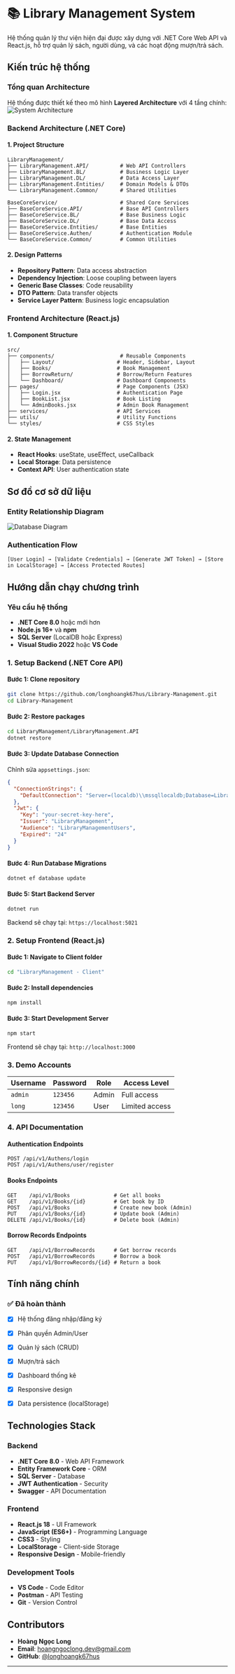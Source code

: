 # 📚 Library Management System

Hệ thống quản lý thư viện hiện đại được xây dựng với .NET Core Web API và React.js, hỗ trợ quản lý sách, người dùng, và các hoạt động mượn/trả sách.

## Kiến trúc hệ thống

### **Tổng quan Architecture**
Hệ thống được thiết kế theo mô hình **Layered Architecture** với 4 tầng chính:
![System Architecture](./docs/Layer.svg)

### **Backend Architecture (.NET Core)**

#### **1. Project Structure**
```
LibraryManagement/
├── LibraryManagement.API/          # Web API Controllers
├── LibraryManagement.BL/           # Business Logic Layer
├── LibraryManagement.DL/           # Data Access Layer  
├── LibraryManagement.Entities/     # Domain Models & DTOs
└── LibraryManagement.Common/       # Shared Utilities

BaseCoreService/                    # Shared Core Services
├── BaseCoreService.API/            # Base API Controllers
├── BaseCoreService.BL/             # Base Business Logic
├── BaseCoreService.DL/             # Base Data Access
├── BaseCoreService.Entities/       # Base Entities
├── BaseCoreService.Authen/         # Authentication Module
└── BaseCoreService.Common/         # Common Utilities
```

#### **2. Design Patterns**
- **Repository Pattern**: Data access abstraction
- **Dependency Injection**: Loose coupling between layers
- **Generic Base Classes**: Code reusability
- **DTO Pattern**: Data transfer objects
- **Service Layer Pattern**: Business logic encapsulation

### **Frontend Architecture (React.js)**

#### **1. Component Structure**
```
src/
├── components/                     # Reusable Components
│   ├── Layout/                    # Header, Sidebar, Layout
│   ├── Books/                     # Book Management
│   ├── BorrowReturn/              # Borrow/Return Features
│   └── Dashboard/                 # Dashboard Components
├── pages/                         # Page Components (JSX)
│   ├── Login.jsx                  # Authentication Page
│   ├── BookList.jsx               # Book Listing
│   └── AdminBooks.jsx             # Admin Book Management
├── services/                      # API Services
├── utils/                         # Utility Functions
└── styles/                        # CSS Styles
```

#### **2. State Management**
- **React Hooks**: useState, useEffect, useCallback
- **Local Storage**: Data persistence
- **Context API**: User authentication state

## Sơ đồ cơ sở dữ liệu

### **Entity Relationship Diagram**

![Database Diagram](./docs/DatabaseDiagram.svg)


### **Authentication Flow**
```
[User Login] → [Validate Credentials] → [Generate JWT Token] → [Store in LocalStorage] → [Access Protected Routes]
```

## Hướng dẫn chạy chương trình

### **Yêu cầu hệ thống**
- **.NET Core 8.0** hoặc mới hơn
- **Node.js 16+** và **npm**
- **SQL Server** (LocalDB hoặc Express)
- **Visual Studio 2022** hoặc **VS Code**

### **1. Setup Backend (.NET Core API)**

#### **Bước 1: Clone repository**
```bash
git clone https://github.com/longhoangk67hus/Library-Management.git
cd Library-Management
```

#### **Bước 2: Restore packages**
```bash
cd LibraryManagement/LibraryManagement.API
dotnet restore
```

#### **Bước 3: Update Database Connection**
Chỉnh sửa `appsettings.json`:
```json
{
  "ConnectionStrings": {
    "DefaultConnection": "Server=(localdb)\\mssqllocaldb;Database=LibraryManagementDB;Trusted_Connection=true;"
  },
  "Jwt": {
    "Key": "your-secret-key-here",
    "Issuer": "LibraryManagement",
    "Audience": "LibraryManagementUsers",
    "Expired": "24"
  }
}
```

#### **Bước 4: Run Database Migrations**
```bash
dotnet ef database update
```

#### **Bước 5: Start Backend Server**
```bash
dotnet run
```
Backend sẽ chạy tại: `https://localhost:5021`

### **2. Setup Frontend (React.js)**

#### **Bước 1: Navigate to Client folder**
```bash
cd "LibraryManagement - Client"
```

#### **Bước 2: Install dependencies**
```bash
npm install
```

#### **Bước 3: Start Development Server**
```bash
npm start
```
Frontend sẽ chạy tại: `http://localhost:3000`

### **3. Demo Accounts**

| Username | Password | Role | Access Level |
|----------|----------|------|-------------|
| `admin` | `123456` | Admin | Full access |
| `long` | `123456` | User | Limited access |

### **4. API Documentation**

#### **Authentication Endpoints**
```
POST /api/v1/Authens/login
POST /api/v1/Authens/user/register
```

#### **Books Endpoints**
```
GET    /api/v1/Books              # Get all books
GET    /api/v1/Books/{id}         # Get book by ID
POST   /api/v1/Books              # Create new book (Admin)
PUT    /api/v1/Books/{id}         # Update book (Admin)
DELETE /api/v1/Books/{id}         # Delete book (Admin)
```

#### **Borrow Records Endpoints**
```
GET    /api/v1/BorrowRecords      # Get borrow records
POST   /api/v1/BorrowRecords      # Borrow a book
PUT    /api/v1/BorrowRecords/{id} # Return a book
```

## Tính năng chính

### **✅ Đã hoàn thành**
- [x] Hệ thống đăng nhập/đăng ký
- [x] Phân quyền Admin/User
- [x] Quản lý sách (CRUD)
- [x] Mượn/trả sách
- [x] Dashboard thống kê
- [x] Responsive design
- [x] Data persistence (localStorage)


## Technologies Stack

### **Backend**
- **.NET Core 8.0** - Web API Framework
- **Entity Framework Core** - ORM
- **SQL Server** - Database
- **JWT Authentication** - Security
- **Swagger** - API Documentation

### **Frontend**
- **React.js 18** - UI Framework
- **JavaScript (ES6+)** - Programming Language
- **CSS3** - Styling
- **LocalStorage** - Client-side Storage
- **Responsive Design** - Mobile-friendly

### **Development Tools**
- **VS Code** - Code Editor
- **Postman** - API Testing
- **Git** - Version Control

## Contributors

- **Hoàng Ngọc Long**
- **Email**: hoangngoclong.dev@gmail.com
- **GitHub**: [@longhoangk67hus](https://github.com/longhoangk67hus)

---
